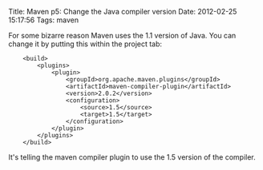 Title: Maven p5: Change the Java compiler version
Date: 2012-02-25 15:17:56
Tags: maven

For some bizarre reason Maven uses the 1.1 version of Java. You can change it by putting this within the project tab:

        <build>
        	<plugins>
      			<plugin>
      				<groupId>org.apache.maven.plugins</groupId>
      				<artifactId>maven-compiler-plugin</artifactId>
      				<version>2.0.2</version>
      				<configuration>
      					<source>1.5</source>
      					<target>1.5</target>
      				</configuration>
      			</plugin>
      		</plugins>
      	</build>

It's telling the maven compiler plugin to use the 1.5 version of the compiler.
